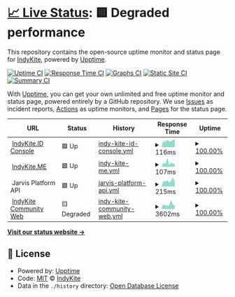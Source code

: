 # [📈 Live Status](https://indykite.github.io/uptime-status): <!--live status--> **🟨 Degraded performance**

This repository contains the open-source uptime monitor and status page for [IndyKite](https://indykite.com), powered by [Upptime](https://github.com/upptime/upptime).

[![Uptime CI](https://github.com/indykite/uptime-status/workflows/Uptime%20CI/badge.svg)](https://github.com/indykite/uptime-status/actions?query=workflow%3A%22Uptime+CI%22)
[![Response Time CI](https://github.com/indykite/uptime-status/workflows/Response%20Time%20CI/badge.svg)](https://github.com/indykite/uptime-status/actions?query=workflow%3A%22Response+Time+CI%22)
[![Graphs CI](https://github.com/indykite/uptime-status/workflows/Graphs%20CI/badge.svg)](https://github.com/indykite/uptime-status/actions?query=workflow%3A%22Graphs+CI%22)
[![Static Site CI](https://github.com/indykite/uptime-status/workflows/Static%20Site%20CI/badge.svg)](https://github.com/indykite/uptime-status/actions?query=workflow%3A%22Static+Site+CI%22)
[![Summary CI](https://github.com/indykite/uptime-status/workflows/Summary%20CI/badge.svg)](https://github.com/indykite/uptime-status/actions?query=workflow%3A%22Summary+CI%22)

With [Upptime](https://upptime.js.org), you can get your own unlimited and free uptime monitor and status page, powered entirely by a GitHub repository. We use [Issues](https://github.com/indykite/uptime-status/issues) as incident reports, [Actions](https://github.com/indykite/uptime-status/actions) as uptime monitors, and [Pages](https://indykite.github.io/uptime-status) for the status page.

<!--start: status pages-->
<!-- This summary is generated by Upptime (https://github.com/upptime/upptime) -->
<!-- Do not edit this manually, your changes will be overwritten -->
<!-- prettier-ignore -->
| URL | Status | History | Response Time | Uptime |
| --- | ------ | ------- | ------------- | ------ |
| <img alt="" src="https://console.indykite.id/favicon.png" height="13"> [IndyKite.ID Console](https://console.indykite.id) | 🟩 Up | [indy-kite-id-console.yml](https://github.com/indykite/uptime-status/commits/HEAD/history/indy-kite-id-console.yml) | <details><summary><img alt="Response time graph" src="./graphs/indy-kite-id-console/response-time-week.png" height="20"> 116ms</summary><br><a href="https://status.indykite.com/history/indy-kite-id-console"><img alt="Response time 185" src="https://img.shields.io/endpoint?url=https%3A%2F%2Fraw.githubusercontent.com%2Findykite%2Fuptime-status%2FHEAD%2Fapi%2Findy-kite-id-console%2Fresponse-time.json"></a><br><a href="https://status.indykite.com/history/indy-kite-id-console"><img alt="24-hour response time 144" src="https://img.shields.io/endpoint?url=https%3A%2F%2Fraw.githubusercontent.com%2Findykite%2Fuptime-status%2FHEAD%2Fapi%2Findy-kite-id-console%2Fresponse-time-day.json"></a><br><a href="https://status.indykite.com/history/indy-kite-id-console"><img alt="7-day response time 116" src="https://img.shields.io/endpoint?url=https%3A%2F%2Fraw.githubusercontent.com%2Findykite%2Fuptime-status%2FHEAD%2Fapi%2Findy-kite-id-console%2Fresponse-time-week.json"></a><br><a href="https://status.indykite.com/history/indy-kite-id-console"><img alt="30-day response time 258" src="https://img.shields.io/endpoint?url=https%3A%2F%2Fraw.githubusercontent.com%2Findykite%2Fuptime-status%2FHEAD%2Fapi%2Findy-kite-id-console%2Fresponse-time-month.json"></a><br><a href="https://status.indykite.com/history/indy-kite-id-console"><img alt="1-year response time 185" src="https://img.shields.io/endpoint?url=https%3A%2F%2Fraw.githubusercontent.com%2Findykite%2Fuptime-status%2FHEAD%2Fapi%2Findy-kite-id-console%2Fresponse-time-year.json"></a></details> | <details><summary><a href="https://status.indykite.com/history/indy-kite-id-console">100.00%</a></summary><a href="https://status.indykite.com/history/indy-kite-id-console"><img alt="All-time uptime 100.00%" src="https://img.shields.io/endpoint?url=https%3A%2F%2Fraw.githubusercontent.com%2Findykite%2Fuptime-status%2FHEAD%2Fapi%2Findy-kite-id-console%2Fuptime.json"></a><br><a href="https://status.indykite.com/history/indy-kite-id-console"><img alt="24-hour uptime 100.00%" src="https://img.shields.io/endpoint?url=https%3A%2F%2Fraw.githubusercontent.com%2Findykite%2Fuptime-status%2FHEAD%2Fapi%2Findy-kite-id-console%2Fuptime-day.json"></a><br><a href="https://status.indykite.com/history/indy-kite-id-console"><img alt="7-day uptime 100.00%" src="https://img.shields.io/endpoint?url=https%3A%2F%2Fraw.githubusercontent.com%2Findykite%2Fuptime-status%2FHEAD%2Fapi%2Findy-kite-id-console%2Fuptime-week.json"></a><br><a href="https://status.indykite.com/history/indy-kite-id-console"><img alt="30-day uptime 100.00%" src="https://img.shields.io/endpoint?url=https%3A%2F%2Fraw.githubusercontent.com%2Findykite%2Fuptime-status%2FHEAD%2Fapi%2Findy-kite-id-console%2Fuptime-month.json"></a><br><a href="https://status.indykite.com/history/indy-kite-id-console"><img alt="1-year uptime 100.00%" src="https://img.shields.io/endpoint?url=https%3A%2F%2Fraw.githubusercontent.com%2Findykite%2Fuptime-status%2FHEAD%2Fapi%2Findy-kite-id-console%2Fuptime-year.json"></a></details>
| <img alt="" src="https://indykite.me/favicon.png" height="13"> [IndyKite.ME](https://indykite.me) | 🟩 Up | [indy-kite-me.yml](https://github.com/indykite/uptime-status/commits/HEAD/history/indy-kite-me.yml) | <details><summary><img alt="Response time graph" src="./graphs/indy-kite-me/response-time-week.png" height="20"> 107ms</summary><br><a href="https://status.indykite.com/history/indy-kite-me"><img alt="Response time 108" src="https://img.shields.io/endpoint?url=https%3A%2F%2Fraw.githubusercontent.com%2Findykite%2Fuptime-status%2FHEAD%2Fapi%2Findy-kite-me%2Fresponse-time.json"></a><br><a href="https://status.indykite.com/history/indy-kite-me"><img alt="24-hour response time 67" src="https://img.shields.io/endpoint?url=https%3A%2F%2Fraw.githubusercontent.com%2Findykite%2Fuptime-status%2FHEAD%2Fapi%2Findy-kite-me%2Fresponse-time-day.json"></a><br><a href="https://status.indykite.com/history/indy-kite-me"><img alt="7-day response time 107" src="https://img.shields.io/endpoint?url=https%3A%2F%2Fraw.githubusercontent.com%2Findykite%2Fuptime-status%2FHEAD%2Fapi%2Findy-kite-me%2Fresponse-time-week.json"></a><br><a href="https://status.indykite.com/history/indy-kite-me"><img alt="30-day response time 105" src="https://img.shields.io/endpoint?url=https%3A%2F%2Fraw.githubusercontent.com%2Findykite%2Fuptime-status%2FHEAD%2Fapi%2Findy-kite-me%2Fresponse-time-month.json"></a><br><a href="https://status.indykite.com/history/indy-kite-me"><img alt="1-year response time 108" src="https://img.shields.io/endpoint?url=https%3A%2F%2Fraw.githubusercontent.com%2Findykite%2Fuptime-status%2FHEAD%2Fapi%2Findy-kite-me%2Fresponse-time-year.json"></a></details> | <details><summary><a href="https://status.indykite.com/history/indy-kite-me">100.00%</a></summary><a href="https://status.indykite.com/history/indy-kite-me"><img alt="All-time uptime 100.00%" src="https://img.shields.io/endpoint?url=https%3A%2F%2Fraw.githubusercontent.com%2Findykite%2Fuptime-status%2FHEAD%2Fapi%2Findy-kite-me%2Fuptime.json"></a><br><a href="https://status.indykite.com/history/indy-kite-me"><img alt="24-hour uptime 100.00%" src="https://img.shields.io/endpoint?url=https%3A%2F%2Fraw.githubusercontent.com%2Findykite%2Fuptime-status%2FHEAD%2Fapi%2Findy-kite-me%2Fuptime-day.json"></a><br><a href="https://status.indykite.com/history/indy-kite-me"><img alt="7-day uptime 100.00%" src="https://img.shields.io/endpoint?url=https%3A%2F%2Fraw.githubusercontent.com%2Findykite%2Fuptime-status%2FHEAD%2Fapi%2Findy-kite-me%2Fuptime-week.json"></a><br><a href="https://status.indykite.com/history/indy-kite-me"><img alt="30-day uptime 100.00%" src="https://img.shields.io/endpoint?url=https%3A%2F%2Fraw.githubusercontent.com%2Findykite%2Fuptime-status%2FHEAD%2Fapi%2Findy-kite-me%2Fuptime-month.json"></a><br><a href="https://status.indykite.com/history/indy-kite-me"><img alt="1-year uptime 100.00%" src="https://img.shields.io/endpoint?url=https%3A%2F%2Fraw.githubusercontent.com%2Findykite%2Fuptime-status%2FHEAD%2Fapi%2Findy-kite-me%2Fuptime-year.json"></a></details>
| <img alt="" src="https://console.indykite.id/favicon.png" height="13"> Jarvis Platform API | 🟩 Up | [jarvis-platform-api.yml](https://github.com/indykite/uptime-status/commits/HEAD/history/jarvis-platform-api.yml) | <details><summary><img alt="Response time graph" src="./graphs/jarvis-platform-api/response-time-week.png" height="20"> 215ms</summary><br><a href="https://status.indykite.com/history/jarvis-platform-api"><img alt="Response time 245" src="https://img.shields.io/endpoint?url=https%3A%2F%2Fraw.githubusercontent.com%2Findykite%2Fuptime-status%2FHEAD%2Fapi%2Fjarvis-platform-api%2Fresponse-time.json"></a><br><a href="https://status.indykite.com/history/jarvis-platform-api"><img alt="24-hour response time 129" src="https://img.shields.io/endpoint?url=https%3A%2F%2Fraw.githubusercontent.com%2Findykite%2Fuptime-status%2FHEAD%2Fapi%2Fjarvis-platform-api%2Fresponse-time-day.json"></a><br><a href="https://status.indykite.com/history/jarvis-platform-api"><img alt="7-day response time 215" src="https://img.shields.io/endpoint?url=https%3A%2F%2Fraw.githubusercontent.com%2Findykite%2Fuptime-status%2FHEAD%2Fapi%2Fjarvis-platform-api%2Fresponse-time-week.json"></a><br><a href="https://status.indykite.com/history/jarvis-platform-api"><img alt="30-day response time 252" src="https://img.shields.io/endpoint?url=https%3A%2F%2Fraw.githubusercontent.com%2Findykite%2Fuptime-status%2FHEAD%2Fapi%2Fjarvis-platform-api%2Fresponse-time-month.json"></a><br><a href="https://status.indykite.com/history/jarvis-platform-api"><img alt="1-year response time 245" src="https://img.shields.io/endpoint?url=https%3A%2F%2Fraw.githubusercontent.com%2Findykite%2Fuptime-status%2FHEAD%2Fapi%2Fjarvis-platform-api%2Fresponse-time-year.json"></a></details> | <details><summary><a href="https://status.indykite.com/history/jarvis-platform-api">100.00%</a></summary><a href="https://status.indykite.com/history/jarvis-platform-api"><img alt="All-time uptime 100.00%" src="https://img.shields.io/endpoint?url=https%3A%2F%2Fraw.githubusercontent.com%2Findykite%2Fuptime-status%2FHEAD%2Fapi%2Fjarvis-platform-api%2Fuptime.json"></a><br><a href="https://status.indykite.com/history/jarvis-platform-api"><img alt="24-hour uptime 100.00%" src="https://img.shields.io/endpoint?url=https%3A%2F%2Fraw.githubusercontent.com%2Findykite%2Fuptime-status%2FHEAD%2Fapi%2Fjarvis-platform-api%2Fuptime-day.json"></a><br><a href="https://status.indykite.com/history/jarvis-platform-api"><img alt="7-day uptime 100.00%" src="https://img.shields.io/endpoint?url=https%3A%2F%2Fraw.githubusercontent.com%2Findykite%2Fuptime-status%2FHEAD%2Fapi%2Fjarvis-platform-api%2Fuptime-week.json"></a><br><a href="https://status.indykite.com/history/jarvis-platform-api"><img alt="30-day uptime 100.00%" src="https://img.shields.io/endpoint?url=https%3A%2F%2Fraw.githubusercontent.com%2Findykite%2Fuptime-status%2FHEAD%2Fapi%2Fjarvis-platform-api%2Fuptime-month.json"></a><br><a href="https://status.indykite.com/history/jarvis-platform-api"><img alt="1-year uptime 100.00%" src="https://img.shields.io/endpoint?url=https%3A%2F%2Fraw.githubusercontent.com%2Findykite%2Fuptime-status%2FHEAD%2Fapi%2Fjarvis-platform-api%2Fuptime-year.json"></a></details>
| <img alt="" src="https://storage.googleapis.com/buildtoriot-prod-cdn/darkLogo--ecd2e1a8-e2bc-4397-bf13-a29065634323--zeybxg?1628600699933" height="13"> [IndyKite Community Web](https://indykite.one) | 🟨 Degraded | [indy-kite-community-web.yml](https://github.com/indykite/uptime-status/commits/HEAD/history/indy-kite-community-web.yml) | <details><summary><img alt="Response time graph" src="./graphs/indy-kite-community-web/response-time-week.png" height="20"> 3602ms</summary><br><a href="https://status.indykite.com/history/indy-kite-community-web"><img alt="Response time 822" src="https://img.shields.io/endpoint?url=https%3A%2F%2Fraw.githubusercontent.com%2Findykite%2Fuptime-status%2FHEAD%2Fapi%2Findy-kite-community-web%2Fresponse-time.json"></a><br><a href="https://status.indykite.com/history/indy-kite-community-web"><img alt="24-hour response time 12894" src="https://img.shields.io/endpoint?url=https%3A%2F%2Fraw.githubusercontent.com%2Findykite%2Fuptime-status%2FHEAD%2Fapi%2Findy-kite-community-web%2Fresponse-time-day.json"></a><br><a href="https://status.indykite.com/history/indy-kite-community-web"><img alt="7-day response time 3602" src="https://img.shields.io/endpoint?url=https%3A%2F%2Fraw.githubusercontent.com%2Findykite%2Fuptime-status%2FHEAD%2Fapi%2Findy-kite-community-web%2Fresponse-time-week.json"></a><br><a href="https://status.indykite.com/history/indy-kite-community-web"><img alt="30-day response time 1367" src="https://img.shields.io/endpoint?url=https%3A%2F%2Fraw.githubusercontent.com%2Findykite%2Fuptime-status%2FHEAD%2Fapi%2Findy-kite-community-web%2Fresponse-time-month.json"></a><br><a href="https://status.indykite.com/history/indy-kite-community-web"><img alt="1-year response time 822" src="https://img.shields.io/endpoint?url=https%3A%2F%2Fraw.githubusercontent.com%2Findykite%2Fuptime-status%2FHEAD%2Fapi%2Findy-kite-community-web%2Fresponse-time-year.json"></a></details> | <details><summary><a href="https://status.indykite.com/history/indy-kite-community-web">100.00%</a></summary><a href="https://status.indykite.com/history/indy-kite-community-web"><img alt="All-time uptime 99.93%" src="https://img.shields.io/endpoint?url=https%3A%2F%2Fraw.githubusercontent.com%2Findykite%2Fuptime-status%2FHEAD%2Fapi%2Findy-kite-community-web%2Fuptime.json"></a><br><a href="https://status.indykite.com/history/indy-kite-community-web"><img alt="24-hour uptime 99.99%" src="https://img.shields.io/endpoint?url=https%3A%2F%2Fraw.githubusercontent.com%2Findykite%2Fuptime-status%2FHEAD%2Fapi%2Findy-kite-community-web%2Fuptime-day.json"></a><br><a href="https://status.indykite.com/history/indy-kite-community-web"><img alt="7-day uptime 100.00%" src="https://img.shields.io/endpoint?url=https%3A%2F%2Fraw.githubusercontent.com%2Findykite%2Fuptime-status%2FHEAD%2Fapi%2Findy-kite-community-web%2Fuptime-week.json"></a><br><a href="https://status.indykite.com/history/indy-kite-community-web"><img alt="30-day uptime 99.85%" src="https://img.shields.io/endpoint?url=https%3A%2F%2Fraw.githubusercontent.com%2Findykite%2Fuptime-status%2FHEAD%2Fapi%2Findy-kite-community-web%2Fuptime-month.json"></a><br><a href="https://status.indykite.com/history/indy-kite-community-web"><img alt="1-year uptime 99.93%" src="https://img.shields.io/endpoint?url=https%3A%2F%2Fraw.githubusercontent.com%2Findykite%2Fuptime-status%2FHEAD%2Fapi%2Findy-kite-community-web%2Fuptime-year.json"></a></details>

<!--end: status pages-->

[**Visit our status website →**](https://indykite.github.io/uptime-status)

## 📄 License

- Powered by: [Upptime](https://github.com/upptime/upptime)
- Code: [MIT](./LICENSE) © [IndyKite](https://indykite.com)
- Data in the `./history` directory: [Open Database License](https://opendatacommons.org/licenses/odbl/1-0/)
